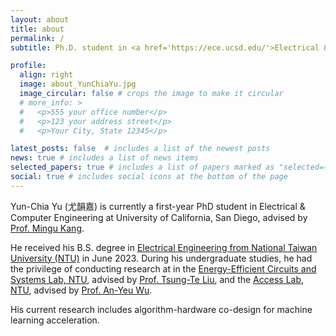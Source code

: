 ```yaml
---
layout: about
title: about
permalink: /
subtitle: Ph.D. student in <a href='https://ece.ucsd.edu/'>Electrical & Computer Engineering at Unervisity of California, San Diego</a>.

profile:
  align: right
  image: about_YunChiaYu.jpg
  image_circular: false # crops the image to make it circular
  # more_info: >
  #   <p>555 your office number</p>
  #   <p>123 your address street</p>
  #   <p>Your City, State 12345</p>

latest_posts: false  # includes a list of the newest posts
news: true # includes a list of news items
selected_papers: true # includes a list of papers marked as "selected={true}"
social: true # includes social icons at the bottom of the page
---
```





<!-- version 2-->
Yun-Chia Yu (尤韻嘉) is currently a first-year PhD student in Electrical & Computer Engineering at University of California, San Diego, advised by [Prof. Mingu Kang](https://ucsdvvip.com/). 

He received his B.S. degree in [Electrical Engineering from National Taiwan University (NTU)](https://web.ee.ntu.edu.tw/) in June 2023. During his undergraduate studies, he had the privilege of conducting research at in the <a href='https://sites.google.com/eecs.ee.ntu.edu.tw/eecslab'>Energy-Efficient Circuits and Systems Lab, NTU</a>, advised by <a href="https://www.ee.ntu.edu.tw/profile1.php?teacher_id=943022">Prof. Tsung-Te Liu</a>, and the <a href='https://access.ee.ntu.edu.tw/'>Access Lab, NTU</a>, advised by <a href="https://www.ee.ntu.edu.tw/profile1.php?id=65">Prof. An-Yeu Wu</a>.

His current research includes algorithm-hardware co-design for machine learning acceleration. 

<!-- version 1-->
<!-- 
Yun-Chia Yu (尤韻嘉) is currently a first-year PhD student in Electrical & Computer Engineering at University of California, San Diego, advised by [Prof. Mingu Kang](https://ucsdvvip.com/).

He received his B.S. degree in Electrical Engineering from National Taiwan University in June 2023. 

His current research includes algorithm-hardware co-design for machine learning acceleration. 
-->


<!-- Write your biography here. Tell the world about yourself. Link to your favorite [subreddit](http://reddit.com). You can put a picture in, too. The code is already in, just name your picture `prof_pic.jpg` and put it in the `img/` folder.

Put your address / P.O. box / other info right below your picture. You can also disable any of these elements by editing `profile` property of the YAML header of your `_pages/about.md`. Edit `_bibliography/papers.bib` and Jekyll will render your [publications page](/al-folio/publications/) automatically.

Link to your social media connections, too. This theme is set up to use [Font Awesome icons](https://fontawesome.com/) and [Academicons](https://jpswalsh.github.io/academicons/), like the ones below. Add your Facebook, Twitter, LinkedIn, Google Scholar, or just disable all of them. -->


